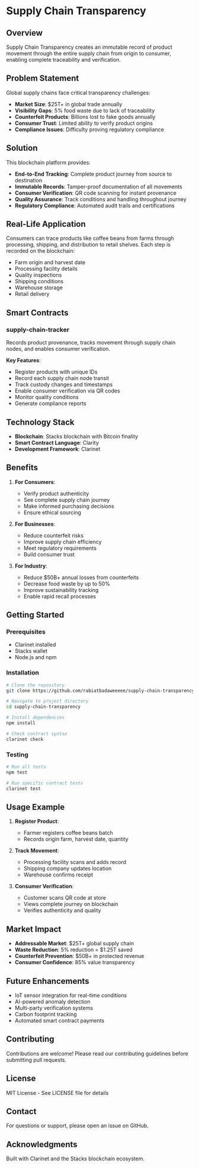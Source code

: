 # Supply Chain Transparency

## Overview

Supply Chain Transparency creates an immutable record of product movement through the entire supply chain from origin to consumer, enabling complete traceability and verification.

## Problem Statement

Global supply chains face critical transparency challenges:
- **Market Size**: $25T+ in global trade annually
- **Visibility Gaps**: 5% food waste due to lack of traceability
- **Counterfeit Products**: Billions lost to fake goods annually
- **Consumer Trust**: Limited ability to verify product origins
- **Compliance Issues**: Difficulty proving regulatory compliance

## Solution

This blockchain platform provides:
- **End-to-End Tracking**: Complete product journey from source to destination
- **Immutable Records**: Tamper-proof documentation of all movements
- **Consumer Verification**: QR code scanning for instant provenance
- **Quality Assurance**: Track conditions and handling throughout journey
- **Regulatory Compliance**: Automated audit trails and certifications

## Real-Life Application

Consumers can trace products like coffee beans from farms through processing, shipping, and distribution to retail shelves. Each step is recorded on the blockchain:
- Farm origin and harvest date
- Processing facility details
- Quality inspections
- Shipping conditions
- Warehouse storage
- Retail delivery

## Smart Contracts

### supply-chain-tracker

Records product provenance, tracks movement through supply chain nodes, and enables consumer verification.

**Key Features**:
- Register products with unique IDs
- Record each supply chain node transit
- Track custody changes and timestamps
- Enable consumer verification via QR codes
- Monitor quality conditions
- Generate compliance reports

## Technology Stack

- **Blockchain**: Stacks blockchain with Bitcoin finality
- **Smart Contract Language**: Clarity
- **Development Framework**: Clarinet

## Benefits

1. **For Consumers**:
   - Verify product authenticity
   - See complete supply chain journey
   - Make informed purchasing decisions
   - Ensure ethical sourcing

2. **For Businesses**:
   - Reduce counterfeit risks
   - Improve supply chain efficiency
   - Meet regulatory requirements
   - Build consumer trust

3. **For Industry**:
   - Reduce $50B+ annual losses from counterfeits
   - Decrease food waste by up to 50%
   - Improve sustainability tracking
   - Enable rapid recall processes

## Getting Started

### Prerequisites

- Clarinet installed
- Stacks wallet
- Node.js and npm

### Installation

```bash
# Clone the repository
git clone https://github.com/rabiatbadaweeeee/supply-chain-transparency.git

# Navigate to project directory
cd supply-chain-transparency

# Install dependencies
npm install

# Check contract syntax
clarinet check
```

### Testing

```bash
# Run all tests
npm test

# Run specific contract tests
clarinet test
```

## Usage Example

1. **Register Product**:
   - Farmer registers coffee beans batch
   - Records origin farm, harvest date, quantity

2. **Track Movement**:
   - Processing facility scans and adds record
   - Shipping company updates location
   - Warehouse confirms receipt

3. **Consumer Verification**:
   - Customer scans QR code at store
   - Views complete journey on blockchain
   - Verifies authenticity and quality

## Market Impact

- **Addressable Market**: $25T+ global supply chain
- **Waste Reduction**: 5% reduction = $1.25T saved
- **Counterfeit Prevention**: $50B+ in protected revenue
- **Consumer Confidence**: 85% value transparency

## Future Enhancements

- IoT sensor integration for real-time conditions
- AI-powered anomaly detection
- Multi-party verification systems
- Carbon footprint tracking
- Automated smart contract payments

## Contributing

Contributions are welcome! Please read our contributing guidelines before submitting pull requests.

## License

MIT License - See LICENSE file for details

## Contact

For questions or support, please open an issue on GitHub.

## Acknowledgments

Built with Clarinet and the Stacks blockchain ecosystem.
